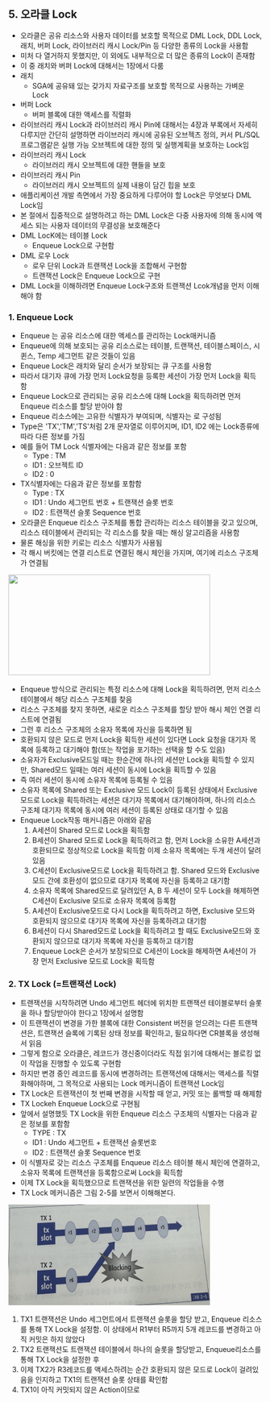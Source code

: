 ## 5. 오라클 Lock
- 오라클은 공유 리소스와 사용자 데이터를 보호할 목적으로 DML Lock, DDL Lock, 래치, 버퍼 Lock, 라이브러리 캐시 Lock/Pin 등 다양한 종류의 Lock을 사용함
- 미처 다 열거하지 못했지만, 이 외에도 내부적으로 더 많은 종류의 Lock이 존재함
- 이 중 래치와 버퍼 Lock에 대해서는 1장에서 다룸
- 래치
  - SGA에 공유돼 있는 갖가지 자료구조를 보호할 목적으로 사용하는 가벼운 Lock
- 버퍼 Lock
  - 버퍼 블록에 대한 액세스를 직렬화
- 라이브러리 캐시 Lock과 라이브러리 캐시 Pin에 대해서는 4장과 부록에서 자세히 다루지만 간단히 설명하면 라이브러리 캐시에 공유된 오브젝츠 정의, 커서 PL/SQL프로그램같은 실행 가능 오브젝트에 대한 정의 및 실행계획을 보호하는 Lock임
- 라이브러리 캐시 Lock
  - 라이브러리 캐시 오브젝트에 대한 핸들을 보호
- 라이브러리 캐시 Pin
  - 라이브러리 캐시 오브젝트의 실제 내용이 담긴 힙을 보호
- 애플리케이션 개발 측면에서 가장 중요하게 다루어야 할 Lock은 무엇보다 DML Lock임
- 본 절에서 집중적으로 설명하려고 하는 DML Lock은 다중 사용자에 의해 동시에 액세스 되는 사용자 데이터의 무결성을 보호해준다
- DML LocK에는 테이블 Lock
  - Enqueue Lock으로 구현함
- DML 로우 Lock
  - 로우 단위 Lock과 트랜잭션 Lock을 조합해서 구현함
  - 트랜잭션 Lock은 Enqueue Lock으로 구현
- DML Lock을 이해하려면 Enqueue Lock구조와 트랜잭션 Lcok개념을 먼저 이해해야 함

### 1. Enqueue Lock
- Enqueue 는 공유 리소스에 대한 액세스를 관리하는 Lock매커니즘
- Enqueue에 의해 보호되는 공유 리소스로는 테이블, 트랜잭션, 테이블스페이스, 시퀸스, Temp 세그먼트 같은 것들이 있음
- Enqueue Lock은 래치와 달리 순서가 보장되는 큐 구조를 사용함
- 따라서 대기자 큐에 가장 먼저 Lock요청을 등록한 세션이 가장 먼저 Lock을 획득함
- Enqueue Lock으로 관리되는 공유 리소스에 대해 Lock을 획득하려면 먼저 Enqueue 리소스를 할당 받아야 함
- Enqueue 리소스에는 고유한 식별자가 부여되며, 식별자는 <Type-ID1-ID2>로 구성됨
- Type은 'TX','TM','TS'처럼 2개 문자열로 이루어지며, ID1, ID2 에는 Lock종류에 따라 다른 정보를 가짐
- 예를 들어 TM Lock 식별자에는 다음과 같은 정보를 포함
  - Type : TM
  - ID1 : 오브젝트 ID
  - ID2 : 0
- TX식별자에는 다음과 같은 정보를 포함함
  - Type : TX
  - ID1 : Undo 세그먼트 번호 + 트랜잭션 슬롯 번호
  - ID2 : 트랜잭션 슬롯 Sequence 번호
- 오라클은 Enqueue 리소스 구조체를 통합 관리하는 리소스 테이블을 갖고 있으며, 리소스 테이블에서 관리되는 각 리소스를 찾을 때는 해싱 알고리즘을 사용함
- 물론 해싱을 위한 키로는 리소스 식별자가 사용됨
- 각 해시 버킷에는 연결 리스트로 연결된 해시 체인을 가지며, 여기에 리소스 구조체가 연결됨

<img src ="./img/5/1.png" width ="400" height="200">

- Enqueue 방식으로 관리되는 특정 리소스에 대해 Lock을 획득하려면, 먼저 리소스 테이블에서 해당 리소스 구조체를 찾음
- 리소스 구조체를 찾지 못하면, 새로운 리소스 구조체를 할당 받아 해시 체인 연결 리스트에 연결됨
- 그런 후 리소스 구조체의 소유자 목록에 자신을 등록하면 됨
- 호환되지 않은 모드로 먼저 Lock을 획득한 세션이 있다면 Lock 요청을 대기자 목록에 등록하고 대기해야 함(또는 작업을 포기하는 선택을 할 수도 있음)
- 소유자가 Exclusive모드일 때는 한순간에 하나의 세션만 Lock을 획득할 수 있지만, Shared모드 일때는 여러 세션이 동시에 Lock을 획득할 수 있음
- 즉 여러 세션이 동시에 소유자 목록에 등록될 수 있음
- 소유자 목록에 Shared 또는 Exclusive 모드 Lock이 등록된 상태에서 Exclusive 모드로 Lock을 획득하려는 세션은 대기자 목록에서 대기해야하며, 하나의 리소스 구조체 대기자 목록에 동시에 여러 세션이 등록된 상태로 대기할 수 있음
- Enqueue Lock작동 매커니즘은 아래와 같음
  1. A세션이 Shared 모드로 Lock을 획득함
  2. B세션이 Shared 모드로 Lock을 획득하려고 함, 먼저 Lock을 소유한 A세션과 호환되므로 정상적으로 Lock을 획득함 이제 소유자 목록에는 두개 세션이 달려있음 
  3. C세션이 Exclusive모드로 Lock을 획득하려고 함. Shared 모드와 Exclusive 모드 간에 호환성이 없으므로 대기자 목록에 자신을 등록하고 대기함
  4. 소유자 목록에 Shared모드로 달려있던 A, B 두 세션이 모두 Lock을 해제하면 C세션이 Exclusive 모드로 소유자 목록에 등록함
  5. A세션이 Exclusive모드로 다시 Lock을 획득하려고 하면, Exclusive 모드와 호환되지 않으므로 대기자 목록에 자신을 등록하려고 대기함
  6. B세션이 다시 Shared모드로 Lock을 획득하려고 할 때도 Exclusive모드와 호환되지 않으므로 대기자 목록에 자신을 등록하고 대기함
  7. Enqueue Lock은 순서가 보장되므로 C세션이 Lock을 해제하면 A세션이 가장 먼저 Exclusive 모드로 Lock을 획득함

### 2. TX Lock (=트랜잭션 Lock)
- 트랜잭션을 시작하려면 Undo 세그먼트 헤더에 위치한 트랜잭션 테이블로부터 슬롯을 하나 할당받아야 한다고 1장에서 설명함
- 이 트랜잭션이 변경을 가한 블록에 대한 Consistent 버전을 얻으려는 다른 트랜잭션은, 트랜잭션 슬록에 기록된 상태 정보를 확인하고, 필요하다면 CR블록을 생성해서 읽음
- 그렇게 함으로 오라클은, 레코드가 갱신중이더라도 직접 읽기에 대해서는 블로킹 없이 작업을 진행할 수 있도록 구현함
- 하지만 변경 중인 레코드를 동시에 변경하려는 트랜잭션에 대해서는 액세스를 직렬화해야하며, 그 목적으로 사용되는 Lock 메커니즘이 트랜잭션 Lock임
- TX Lock은 트랜잭션이 첫 번째 변경을 시작할 때 얻고, 커밋 또는 롤백할 때 해제함
- TX Lockeh Enqueue Lock으로 구현됨
- 앞에서 설명했듯 TX Lock을 위한 Enqueue 리소스 구조체의 식별자는 다음과 같은 정보를 포함함
  - TYPE : TX
  - ID1 : Undo 세그먼트 + 트랜잭션 슬롯번호
  - ID2 : 트랜잭션 슬롯 Sequence 번호
- 이 식별자로 갖는 리소스 구조체를 Enqueue 리소스 테이블 해시 체인에 연결하고, 소유자 목록에 트랜잭션을 등록함으로써 Lock을 획득함
- 이제 TX Lock을 획득했으므로 트랜잭션을 위한 일련의 작업들을 수행
- TX Lock 메커니즘은 그림 2-5를 보면서 이해해본다.

<img src ="./img/5/2.png" width ="400" height="200">

  1. TX1 트랜잭션은 Undo 세그먼트에서 트랜잭션 슬롯을 할당 받고, Enqueue 리소스를 통해 TX Lock을 설정함. 이 상태에서 R1부터 R5까지 5개 레코드를 변경하고 아직 커밋은 하지 않았다
  2. TX2 트랜잭션도 트랜잭션 테이블에서 하나의 슬롯을 할당받고, Enqueue리소스를 통해 TX Lock을 설정한 후 
  3. 이제 TX2가 R3레코드를 액세스하려는 순간 호환되지 않은 모드로 Lock이 걸려있음을 인지하고 TX1의 트랜잭션 슬롯 상태를 확인함
  4. TX1이 아직 커밋되지 않은 Action이므로  